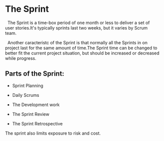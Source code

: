 # The Sprint

&nbsp; The Sprint is a time-box period of one month or less to deliver a set of user stories.It's typically sprints last two weeks, but it varies by Scrum team.

&nbsp; Another caracteristc of the Sprint is that normally all the Sprints in on project last for the same amount of time.The Sprint time can be changed to better fit the current project situation, but should be increased or decreased while progress.

## Parts of the Sprint:

* Sprint Planning

* Daily Scrums

* The Development work

* The Sprint Review

* The Sprint Retrospective

The sprint also limits exposure to risk and cost.